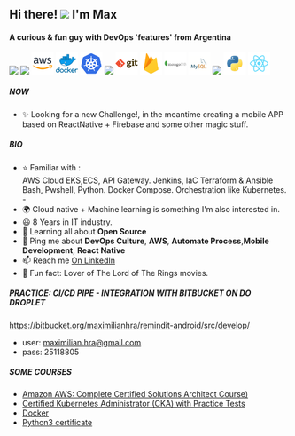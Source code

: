 
## Hi there! <img src="https://github.com/TheDudeThatCode/TheDudeThatCode/blob/master/Assets/Hi.gif" width="29px">   I'm Max 

#### A curious & fun guy with DevOps 'features' from Argentina 

<code><img height="40" src="https://avatars.githubusercontent.com/u/28900900?v=4"></code>
<code><img height="40" src="https://upload.wikimedia.org/wikipedia/commons/0/05/Ansible_Logo.png"></code>
<code><img height="40" src="https://raw.githubusercontent.com/github/explore/80688e429a7d4ef2fca1e82350fe8e3517d3494d/topics/aws/aws.png"></code>
<code><img height="40" src="https://raw.githubusercontent.com/github/explore/80688e429a7d4ef2fca1e82350fe8e3517d3494d/topics/docker/docker.png"></code>
<code><img height="40" src="https://raw.githubusercontent.com/github/explore/80688e429a7d4ef2fca1e82350fe8e3517d3494d/topics/kubernetes/kubernetes.png"></code>
<code><img height="40" src="https://upload.wikimedia.org/wikipedia/commons/e/e9/Jenkins_logo.svg"></code>
<code><img height="40" src="https://raw.githubusercontent.com/github/explore/80688e429a7d4ef2fca1e82350fe8e3517d3494d/topics/git/git.png"></code>
<code><img height="40" src="https://raw.githubusercontent.com/github/explore/80688e429a7d4ef2fca1e82350fe8e3517d3494d/topics/firebase/firebase.png"></code>
<code><img height="40" src="https://raw.githubusercontent.com/github/explore/80688e429a7d4ef2fca1e82350fe8e3517d3494d/topics/mongodb/mongodb.png"></code>
<code><img height="40" src="https://raw.githubusercontent.com/github/explore/80688e429a7d4ef2fca1e82350fe8e3517d3494d/topics/mysql/mysql.png"></code>
<code><img height="40" src="https://dev.socialidnow.com/images/1/16/Postman.png"></code>
<code><img height="40" src="https://raw.githubusercontent.com/github/explore/80688e429a7d4ef2fca1e82350fe8e3517d3494d/topics/python/python.png"></code>
<code><img height="40" src="https://raw.githubusercontent.com/github/explore/80688e429a7d4ef2fca1e82350fe8e3517d3494d/topics/react/react.png"></code>


##### NOW

- ✨ Looking for a new Challenge!, in the meantime creating a mobile APP based on ReactNative + Firebase and some other magic stuff.


##### BIO

- ⭐ Familiar with :  
       AWS Cloud EKS,ECS, API Gateway. 
       Jenkins, 
       IaC Terraform & Ansible
       Bash, Pwshell, Python.
       Docker Compose.
       Orchestration like Kubernetes. 
       -
- 🌍 Cloud native + Machine learning is something I'm also interested in.
- 😃 8 Years in IT industry.
- 🌱 Learning all about **Open Source**
- 💬 Ping me about  **DevOps Culture**, **AWS**, **Automate Process**,**Mobile Development**, **React Native** 
- 📫 Reach me [On LinkedIn](https://www.linkedin.com/in/maximiliano-herrera-10626a180/)
- 🧙 Fun fact: Lover of The Lord of The Rings movies.

##### PRACTICE: CI/CD PIPE - INTEGRATION WITH BITBUCKET ON DO DROPLET
https://bitbucket.org/maximilianhra/remindit-android/src/develop/
- user: maximilian.hra@gmail.com
- pass: 25118805

##### SOME COURSES

- [Amazon AWS: Complete Certified Solutions Architect Course)](https://www.udemy.com/course/amazon-aws-curso-arquitecto-soluciones-certificado-associate/)
- [Certified Kubernetes Administrator (CKA) with Practice Tests](https://www.udemy.com/course/certified-kubernetes-administrator-with-practice-tests/)
- [Docker](https://www.pluralsight.com/courses/play-by-play-docker-java-developers-arun-gupta-michael-hoffman)
- [Python3 certificate](https://www.sololearn.com/Certificate/1073-13318317/pdf/)
